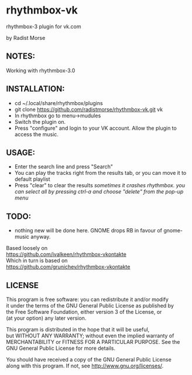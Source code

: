 rhythmbox-vk
============

rhythmbox-3 plugin for vk.com

by Radist Morse

NOTES:
--------------
Working with rhythmbox-3.0

INSTALLATION:
--------------
- cd ~/.local/share/rhythmbox/plugins  
- git clone https://github.com/radistmorse/rhythmbox-vk.git vk  
- In rhythmbox go to menu->mudules  
- Switch the plugin on.  
- Press "configure" and login to your VK account. Allow the plugin to access the music.  

USAGE:
--------------
- Enter the search line and press "Search"  
- You can play the tracks right from the results tab, or you can move it to default playlist  
- Press "clear" to clear the results *sometimes it crashes rhythmbox. you can select all by pressing ctrl-a and choose "delete" from the pop-up menu*  

TODO:
--------------
- nothing new will be done here. GNOME drops RB in favour of gnome-music anyway.  


Based loosely on  
https://github.com/ivalkeen/rhythmbox-vkontakte  
Which in turn is based on  
https://github.com/grunichev/rhythmbox-vkontakte  


LICENSE
--------------
This program is free software: you can redistribute it and/or modify  
it under the terms of the GNU General Public License as published by  
the Free Software Foundation, either version 3 of the License, or  
(at your option) any later version.  

This program is distributed in the hope that it will be useful,  
but WITHOUT ANY WARRANTY; without even the implied warranty of  
MERCHANTABILITY or FITNESS FOR A PARTICULAR PURPOSE. See the  
GNU General Public License for more details.  

You should have received a copy of the GNU General Public License  
along with this program. If not, see <http://www.gnu.org/licenses/>.

